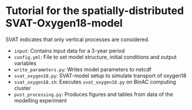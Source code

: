 # Tutorial for the spatially-distributed SVAT-Oxygen18-model
SVAT indicates that only vertical processes are considered.

- `input`: Contains input data for a 3-year period
- `config.yml`: File to set model structure, initial conditions and output variables
- `write_parameters.py`: Writes model parameters to netcdf
- `svat_oxygen18.py`: SVAT-model setup to simulate transport of oxygen18
- `svat_oxygen18.sh`: Executes `svat_oxygen18.py` on BinAC computing cluster
- `post_processing.py`: Produces figures and tables from data of the modelling experiment
